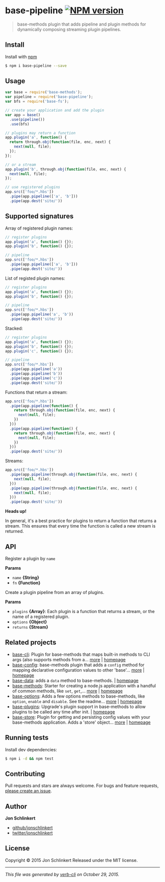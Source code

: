 # base-pipeline [![NPM version](https://badge.fury.io/js/base-pipeline.svg)](http://badge.fury.io/js/base-pipeline)

> base-methods plugin that adds pipeline and plugin methods for dynamically composing streaming plugin pipelines.

## Install

Install with [npm](https://www.npmjs.com/)

```sh
$ npm i base-pipeline --save
```

## Usage

```js
var base = require('base-methods');
var pipeline = require('base-pipeline');
var bfs = require('base-fs');

// create your application and add the plugin
var app = base()
  .use(pipeline())
  .use(bfs)

// plugins may return a function
app.plugin('a', function() {
  return through.obj(function(file, enc, next) {
    next(null, file);
  });
});

// or a stream
app.plugin('b', through.obj(function(file, enc, next) {
  next(null, file);
});

// use registered plugins
app.src(['foo/*.hbs'])
  .pipe(app.pipeline(['a', 'b']))
  .pipe(app.dest('site/'))
```

## Supported signatures

Array of registered plugin names:

```js
// register plugins
app.plugin('a', function() {});
app.plugin('b', function() {});

// pipeline
app.src(['foo/*.hbs'])
  .pipe(app.pipeline(['a', 'b']))
  .pipe(app.dest('site/'))
```

List of registed plugin names:

```js
// register plugins
app.plugin('a', function() {});
app.plugin('b', function() {});

// pipeline
app.src(['foo/*.hbs'])
  .pipe(app.pipeline('a', 'b'))
  .pipe(app.dest('site/'))
```

Stacked:

```js
// register plugins
app.plugin('a', function() {});
app.plugin('b', function() {});
app.plugin('c', function() {});

// pipeline
app.src(['foo/*.hbs'])
  .pipe(app.pipeline('a'))
  .pipe(app.pipeline('b'))
  .pipe(app.pipeline('c'))
  .pipe(app.dest('site/'))
```

Functions that return a stream:

```js
app.src(['foo/*.hbs'])
  .pipe(app.pipeline(function() {
    return through.obj(function(file, enc, next) {
      next(null, file);  
    })
  }))
  .pipe(app.pipeline(function() {
    return through.obj(function(file, enc, next) {
      next(null, file);  
    })
  }))
  .pipe(app.dest('site/'))
```

Streams:

```js
app.src(['foo/*.hbs'])
  .pipe(app.pipeline(through.obj(function(file, enc, next) {
    next(null, file);  
  }))
  .pipe(app.pipeline(through.obj(function(file, enc, next) {
    next(null, file);  
  }))
  .pipe(app.dest('site/'))
```

**Heads up!**

In general, it's a best practice for plugins to return a function that returns a stream. This ensures that every time the function is called a new stream is returned.

## API

Register a plugin by `name`

**Params**

* `name` **{String}**
* `fn` **{Function}**

Create a plugin pipeline from an array of plugins.

**Params**

* `plugins` **{Array}**: Each plugin is a function that returns a stream, or the name of a registered plugin.
* `options` **{Object}**
* `returns` **{Stream}**

## Related projects

* [base-cli](https://www.npmjs.com/package/base-cli): Plugin for base-methods that maps built-in methods to CLI args (also supports methods from a… [more](https://www.npmjs.com/package/base-cli) | [homepage](https://github.com/jonschlinkert/base-cli)
* [base-config](https://www.npmjs.com/package/base-config): base-methods plugin that adds a `config` method for mapping declarative configuration values to other 'base'… [more](https://www.npmjs.com/package/base-config) | [homepage](https://github.com/jonschlinkert/base-config)
* [base-data](https://www.npmjs.com/package/base-data): adds a `data` method to base-methods. | [homepage](https://github.com/jonschlinkert/base-data)
* [base-methods](https://www.npmjs.com/package/base-methods): Starter for creating a node.js application with a handful of common methods, like `set`, `get`,… [more](https://www.npmjs.com/package/base-methods) | [homepage](https://github.com/jonschlinkert/base-methods)
* [base-options](https://www.npmjs.com/package/base-options): Adds a few options methods to base-methods, like `option`, `enable` and `disable`. See the readme… [more](https://www.npmjs.com/package/base-options) | [homepage](https://github.com/jonschlinkert/base-options)
* [base-plugins](https://www.npmjs.com/package/base-plugins): Upgrade's plugin support in base-methods to allow plugins to be called any time after init. | [homepage](https://github.com/jonschlinkert/base-plugins)
* [base-store](https://www.npmjs.com/package/base-store): Plugin for getting and persisting config values with your base-methods application. Adds a 'store' object… [more](https://www.npmjs.com/package/base-store) | [homepage](https://github.com/jonschlinkert/base-store)

## Running tests

Install dev dependencies:

```sh
$ npm i -d && npm test
```

## Contributing

Pull requests and stars are always welcome. For bugs and feature requests, [please create an issue](https://github.com/jonschlinkert/base-pipeline/issues/new).

## Author

**Jon Schlinkert**

+ [github/jonschlinkert](https://github.com/jonschlinkert)
+ [twitter/jonschlinkert](http://twitter.com/jonschlinkert)

## License

Copyright © 2015 Jon Schlinkert
Released under the MIT license.

***

_This file was generated by [verb-cli](https://github.com/assemble/verb-cli) on October 29, 2015._